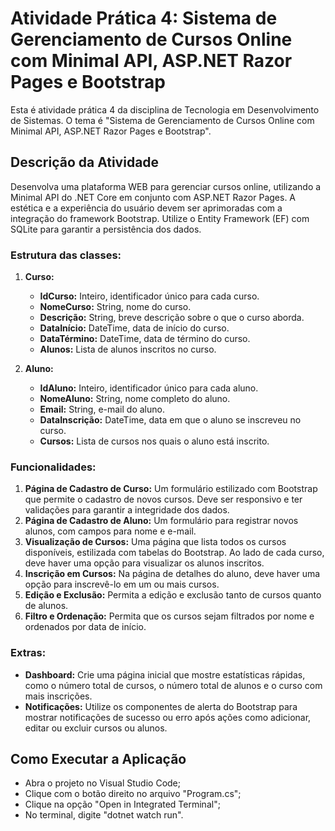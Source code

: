 # Atividade Prática 4: Sistema de Gerenciamento de Cursos Online com Minimal API, ASP.NET Razor Pages e Bootstrap

Esta é atividade prática 4 da disciplina de Tecnologia em Desenvolvimento de Sistemas. O tema é "Sistema de Gerenciamento de Cursos Online com Minimal API, ASP.NET Razor Pages e Bootstrap".

## Descrição da Atividade

Desenvolva uma plataforma WEB para gerenciar cursos online, utilizando a Minimal API do .NET Core em conjunto com ASP.NET Razor Pages. A estética e a experiência do usuário devem ser aprimoradas com a integração do framework Bootstrap. Utilize o Entity Framework (EF) com SQLite para garantir a persistência dos dados.

### Estrutura das classes:

1. **Curso:**
   - **IdCurso:** Inteiro, identificador único para cada curso.
   - **NomeCurso:** String, nome do curso.
   - **Descrição:** String, breve descrição sobre o que o curso aborda.
   - **DataInício:** DateTime, data de início do curso.
   - **DataTérmino:** DateTime, data de término do curso.
   - **Alunos:** Lista de alunos inscritos no curso.
     
2. **Aluno:**
   - **IdAluno:** Inteiro, identificador único para cada aluno.
   - **NomeAluno:** String, nome completo do aluno.
   - **Email:** String, e-mail do aluno.
   - **DataInscrição:** DateTime, data em que o aluno se inscreveu no curso.
   - **Cursos:** Lista de cursos nos quais o aluno está inscrito.
  
### Funcionalidades:

1. **Página de Cadastro de Curso:** Um formulário estilizado com Bootstrap que permite o cadastro de novos cursos. Deve ser responsivo e ter validações para garantir a integridade dos dados.
2. **Página de Cadastro de Aluno:** Um formulário para registrar novos alunos, com campos para nome e e-mail.
3. **Visualização de Cursos:** Uma página que lista todos os cursos disponíveis, estilizada com tabelas do Bootstrap. Ao lado de cada curso, deve haver uma opção para visualizar os alunos inscritos.
4. **Inscrição em Cursos:** Na página de detalhes do aluno, deve haver uma opção para inscrevê-lo em um ou mais cursos.
5. **Edição e Exclusão:** Permita a edição e exclusão tanto de cursos quanto de alunos.
6. **Filtro e Ordenação:** Permita que os cursos sejam filtrados por nome e ordenados por data de início.

### Extras:

- **Dashboard:** Crie uma página inicial que mostre estatísticas rápidas, como o número total de cursos, o número total de alunos e o curso com mais inscrições.
- **Notificações:** Utilize os componentes de alerta do Bootstrap para mostrar notificações de sucesso ou erro após ações como adicionar, editar ou excluir cursos ou alunos.

## Como Executar a Aplicação

- Abra o projeto no Visual Studio Code;
- Clique com o botão direito no arquivo "Program.cs";
- Clique na opção "Open in Integrated Terminal";
- No terminal, digite "dotnet watch run".

